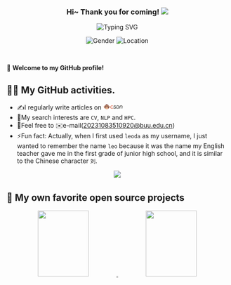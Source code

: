 <h3 align="center">
    Hi~ Thank you for coming!
    <img src="./imgs/hands.webp" width="25px">
</h3>


<p align="center">
    <img src="https://readme-typing-svg.herokuapp.com?color=e65e2a&width=450&height=45&lines=Studying+in+Beijing+and+Living+in+Beijing;Researcher;Always+learning+new+things" alt="Typing SVG" onerror="this.onerror=null; this.src='./imgs/error.png';">
</p>

<p align="center">
    <img src="https://img.shields.io/badge/gender-%F0%9F%A4%B5 gentleman-critical" alt="Gender" onerror="this.onerror=null; this.src='./imgs/error.png';">
    <img src="https://img.shields.io/static/v1?label=Location&message=China&color=7BB32E&logo=audacity" alt="Location" onerror="this.onerror=null; this.src='./imgs/error.png';">
</p>



<br/>

🎉 **Welcome to my GitHub profile!**

## 👨‍💻 My GitHub activities.
- ✍️I regularly write articles on <a href="https://blog.csdn.net/buuliuda?type=blog"><img src="./imgs/csdn.png" height="13px" alt="CSDN"/></a>
- 🚀My search interests are ```CV```, ```NLP``` and ```HPC```.
- 🤗Feel free to ✉️e-mail(20231083510920@buu.edu.cn)
- ⚡Fun fact: Actually, when I first used ```leoda``` as my username, I just wanted to remember the name ```leo``` because it was the name my English teacher gave me in the first grade of junior high school, and it is similar to the Chinese character ```刘```.


<div align="center">
  <img src="https://github-readme-stats-amber-xi-40.vercel.app/api?username=leoda1&show_icons=true&bg_color=30,e96443,904e95&title_color=fff&text_color=fff" />
</div>

## 📘 My own favorite open source projects
<p align="center">
    <a href="https://github.com/wang-xinyu/tensorrtx.git">
        <img src="https://github-readme-stats-amber-xi-40.vercel.app/api/pin/?username=wang-xinyu&repo=tensorrtx&show_owner=true&theme=dracula&layout=compact" width="48%" height="150" />
    </a>
    <a href="https://github.com/shouxieai/tensorRT_Pro.git">
        <img src="https://github-readme-stats-amber-xi-40.vercel.app/api/pin/?username=shouxieai&repo=tensorRT_Pro&show_owner=true&theme=dracula&layout=compact" width="48%" height="150" />
    </a>
</p>

